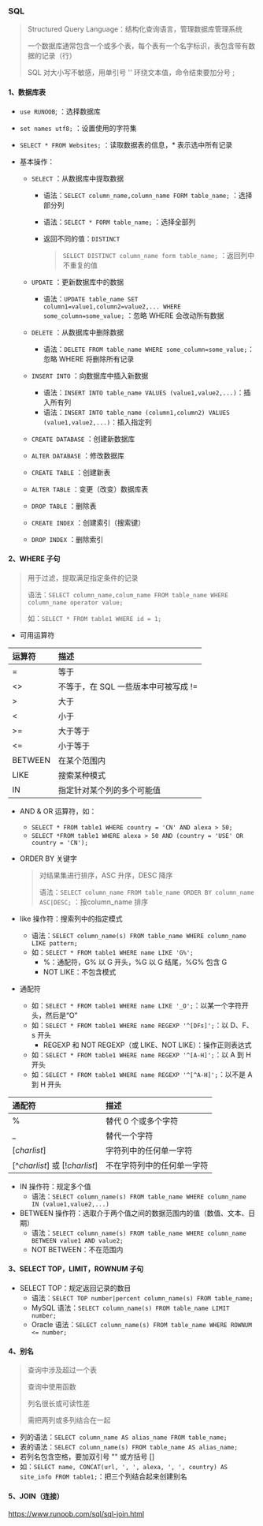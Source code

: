 ### SQL

> Structured Query Language：结构化查询语言，管理数据库管理系统
>
> 一个数据库通常包含一个或多个表，每个表有一个名字标识，表包含带有数据的记录（行）
>
> SQL 对大小写不敏感，用单引号 '' 环绕文本值，命令结束要加分号 ;

#### 1、数据库表

- `use RUNOOB`; ：选择数据库

- `set names utf8;` ：设置使用的字符集

- `SELECT * FROM Websites;` ：读取数据表的信息，* 表示选中所有记录

- 基本操作：

  - `SELECT` ：从数据库中提取数据

    - 语法：`SELECT column_name,column_name FORM table_name;` ：选择部分列

    - 语法：`SELECT * FORM table_name;` ：选择全部列

    - 返回不同的值：`DISTINCT` 

      > `SELECT DISTINCT column_name form table_name;` ：返回列中不重复的值

  - `UPDATE` ：更新数据库中的数据

    - 语法：`UPDATE table_name SET column1=value1,column2=value2,... WHERE some_column=some_value;` ：忽略 WHERE 会改动所有数据

  - `DELETE` ：从数据库中删除数据

    - 语法：`DELETE FROM table_name WHERE some_column=some_value;`：忽略 WHERE 将删除所有记录

  - `INSERT INTO` ：向数据库中插入新数据

    - 语法：`INSERT INTO table_name VALUES (value1,value2,...)`：插入所有列
    - 语法：`INSERT INTO table_name (column1,column2) VALUES (value1,value2,...)`：插入指定列

  - `CREATE DATABASE` ：创建新数据库

  - `ALTER DATABASE` ：修改数据库

  - `CREATE TABLE` ：创建新表

  - `ALTER TABLE` ：变更（改变）数据库表

  - `DROP TABLE` ：删除表

  - `CREATE INDEX` ：创建索引（搜索键）

  - `DROP INDEX` ：删除索引

#### 2、WHERE 子句

> 用于过滤，提取满足指定条件的记录
>
> 语法：`SELECT column_name,colum_name FROM table_name WHERE column_name operator value;`
>
> 如：`SELECT * FROM table1 WHERE id = 1;`

- 可用运算符

| 运算符  | 描述                                 |
| :------ | :----------------------------------- |
| =       | 等于                                 |
| <>      | 不等于，在 SQL 一些版本中可被写成 != |
| >       | 大于                                 |
| <       | 小于                                 |
| >=      | 大于等于                             |
| <=      | 小于等于                             |
| BETWEEN | 在某个范围内                         |
| LIKE    | 搜索某种模式                         |
| IN      | 指定针对某个列的多个可能值           |

- AND & OR 运算符，如：

  - `SELECT * FROM table1 WHERE country = 'CN' AND alexa > 50;` 
  - `SELECT *FROM table1 WHERE alexa > 50 AND (country = 'USE' OR country = 'CN');` 

- ORDER BY 关键字

  > 对结果集进行排序，ASC 升序，DESC 降序
  >
  > 语法：`SELECT column_name FROM table_name ORDER BY column_name ASC|DESC;` ：按column_name 排序

- like 操作符：搜索列中的指定模式

  - 语法：`SELECT column_name(s) FROM table_name WHERE column_name LIKE pattern;`
  - 如：`SELECT * FROM table1 WHERE name LIKE 'G%';`
    - %：通配符，G% 以 G 开头，%G 以 G 结尾，%G% 包含 G
    - NOT LIKE：不包含模式

- 通配符

  - 如：`SELECT * FROM table1 WHERE name LIKE '_O';`：以某一个字符开头，然后是“O”
  - 如：`SELECT * FROM table1 WHERE name REGEXP '^[DFs]';`：以  D、F、s 开头
    - REGEXP 和 NOT REGEXP（或 LIKE、NOT LIKE）：操作正则表达式
  - 如：`SELECT * FROM table1 WHERE name REGEXP '^[A-H]';`：以 A 到 H 开头
  - 如：`SELECT * FROM table1 WHERE name REGEXP '^[^A-H]';`：以不是 A 到 H 开头

| 通配符                         | 描述                       |
| :----------------------------- | :------------------------- |
| %                              | 替代 0 个或多个字符        |
| _                              | 替代一个字符               |
| [*charlist*]                   | 字符列中的任何单一字符     |
| [^*charlist*] 或 [!*charlist*] | 不在字符列中的任何单一字符 |

- IN 操作符：规定多个值
  - 语法：`SELECT column_name(s) FROM table_name WHERE column_name IN (value1,value2,...)` 
- BETWEEN 操作符：选取介于两个值之间的数据范围内的值（数值、文本、日期）
  - 语法：`SELECT column_name(s) FROM table_name WHERE column_name BETWEEN value1 AND value2;`
  - NOT BETWEEN：不在范围内

#### 3、SELECT TOP，LIMIT，ROWNUM 子句

- SELECT TOP：规定返回记录的数目
  - 语法：`SELECT TOP number|percent column_name(s) FROM table_name;` 
  - MySQL 语法：`SELECT column_name(s) FROM table_name LIMIT number;`
  - Oracle 语法：`SELECT column_name(s) FROM table_name WHERE ROWNUM <= number;` 

#### 4、别名

> 查询中涉及超过一个表
>
> 查询中使用函数
>
> 列名很长或可读性差
>
> 需把两列或多列结合在一起

- 列的语法：`SELECT column_name AS alias_name FROM table_name;`
- 表的语法：`SELECT column_name(s) FROM table_name AS alias_name;` 
- 若列名包含空格，要加双引号 "" 或方括号 [] 
- 如：`SELECT name, CONCAT(url, ', ', alexa, ', ', country) AS site_info
  FROM table1;`：把三个列结合起来创建别名

#### 5、JOIN（连接）

https://www.runoob.com/sql/sql-join.html